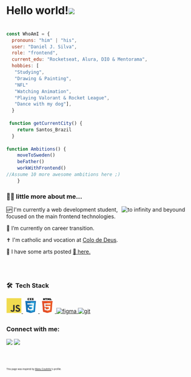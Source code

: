 <h1>Hello world!<img src="https://media.giphy.com/media/jrj1fyUeR16FJGX6xs/giphy.gif" width="50"></h1> 

```javascript
 
const WhoAmI = {
  pronouns: "him" | "his",
  user: "Daniel J. Silva",
  role: "frontend",
  current_edu: "Rocketseat, Alura, DIO & Mentorama",
  hobbies: [
   "Studying",
   "Drawing & Painting",
   "NFL"
   "Watching Animation",
   "Playing Valorant & Rocket League",
   "Dance with my dog"],
  }
	
 function getCurrentCity() {
	return Santos_Brazil
  }
	
function Ambitions() {
	moveToSweden()
	beFather()
	workWithFrontend()
//Assume 10 more awesome ambitions here ;)
	} 
 ```
 
<div> 
<h3 align="left">🤙🏼 little more about me...</h3>
  <img width="200" align="right" src="https://media.giphy.com/media/12R2bKfxceemNq/giphy.gif" alt="to infinity and beyound">
  <p>🆙 I'm currently a web development student, focused on the main frontend technologies. </p>
  <p>👾 I’m currently on career transition.</p>
  <p>✝️ I'm catholic and vocation at <a href="https://www.youtube.com/user/comunidadecolodedeus">Colo de Deus</a>.</p>
  <p>🎨 I have some arts posted <a href="https://www.artstation.com/muraldodan">🔗 here.</a></p>
  <!--
    <p>👨‍💻 All of my projects are available <a href="https://manucoutinho.github.io/">🔗 here.</a></p>
   -->
 <br>
 </div>

#
<div>
<h3 align="left">🛠 &nbsp;Tech Stack</h3>
<p align="left"> 
<a href="https://developer.mozilla.org/en-US/docs/Web/JavaScript" target="_blank"> <img src="https://raw.githubusercontent.com/devicons/devicon/master/icons/javascript/javascript-original.svg" alt="javascript" width="40" height="40"/> </a>	
<a href="https://www.w3schools.com/css/" target="_blank"> <img src="https://raw.githubusercontent.com/devicons/devicon/master/icons/css3/css3-original-wordmark.svg" alt="css3" width="40" height="40"/> </a>
<a href="https://www.w3.org/html/" target="_blank"> <img src="https://raw.githubusercontent.com/devicons/devicon/master/icons/html5/html5-original-wordmark.svg" alt="html5" width="40" height="40"/> </a> 
<!--<a href="https://www.php.net" target="_blank"> <img src="https://raw.githubusercontent.com/devicons/devicon/master/icons/php/php-original.svg" alt="php" width="40" height="40"/> </a> 
<a href="https://reactjs.org/" target="_blank"> <img src="https://raw.githubusercontent.com/devicons/devicon/master/icons/react/react-original-wordmark.svg" alt="react" width="40" height="40"/> </a>
<a href="https://getbootstrap.com" target="_blank"> <img src="https://raw.githubusercontent.com/devicons/devicon/master/icons/bootstrap/bootstrap-plain-wordmark.svg" alt="bootstrap" width="40" height="40"/> </a> 
<a href="https://sass-lang.com" target="_blank"> <img src="https://raw.githubusercontent.com/devicons/devicon/master/icons/sass/sass-original.svg" alt="sass" width="40" height="40"/> </a> 
<a href="https://www.typescriptlang.org/" target="_blank"> <img src="https://raw.githubusercontent.com/devicons/devicon/master/icons/typescript/typescript-original.svg" alt="typescript" width="40" height="40"/> </a>-->
<a href="https://www.figma.com/" target="_blank"> <img src="https://www.vectorlogo.zone/logos/figma/figma-icon.svg" alt="figma" width="40" height="40"/> </a>
<a href="https://git-scm.com/" target="_blank"> <img src="https://www.vectorlogo.zone/logos/git-scm/git-scm-icon.svg" alt="git" width="40" height="40"/> </a> 
<!--<a href="https://www.mysql.com/" target="_blank"> <img src="https://raw.githubusercontent.com/devicons/devicon/master/icons/mysql/mysql-original-wordmark.svg" alt="mysql" width="40" height="40"/> </a>--> 
</p>
</div>
	
##

<h3 align="left">Connect with me:</h3>
<div>  
  <a href="https://www.linkedin.com/in/danieljotasilva/" target="_blank"><img src="https://img.shields.io/badge/-LinkedIn-%230077B5?style=for-the-badge&logo=linkedin&logoColor=white" target="_blank"></a> 
 <a href = "mailto:daniel.jsilva@outlook.com"><img src="https://img.shields.io/badge/Gmail-D14836?style=for-the-badge&logo=gmail&logoColor=white" target="_blank"></a>
 </div>
<br>
<!--<div>
  <a href="https://github.com/ManuCoutinho">
  <img height="180em" src="https://github-readme-stats.vercel.app/api?username=ManuCoutinho&show_icons=true&theme=dark&include_all_commits=true&count_private=true"/>
  <img height="180em" src="https://github-readme-stats.vercel.app/api/top-langs/?username=ManuCoutinho&layout=compact&langs_count=7&theme=dark"/>
</div>-->
</div>
<br>
<br>
<p style="font-size: 6px">This page was inspired by <a href="https://github.com/ManuCoutinho">Manu Coutinho</a>'s profile.</p>





<!--
**danieljotasilva/danieljotasilva** is a ✨ _special_ ✨ repository because its `README.md` (this file) appears on your GitHub profile.

Here are some ideas to get you started:

- 🔭 I’m currently working on ...
- 🌱 I’m currently learning ...
- 👯 I’m looking to collaborate on ...
- 🤔 I’m looking for help with ...
- 💬 Ask me about ...
- 📫 How to reach me: ...
- 😄 Pronouns: ...
- ⚡ Fun fact: ...
-->
